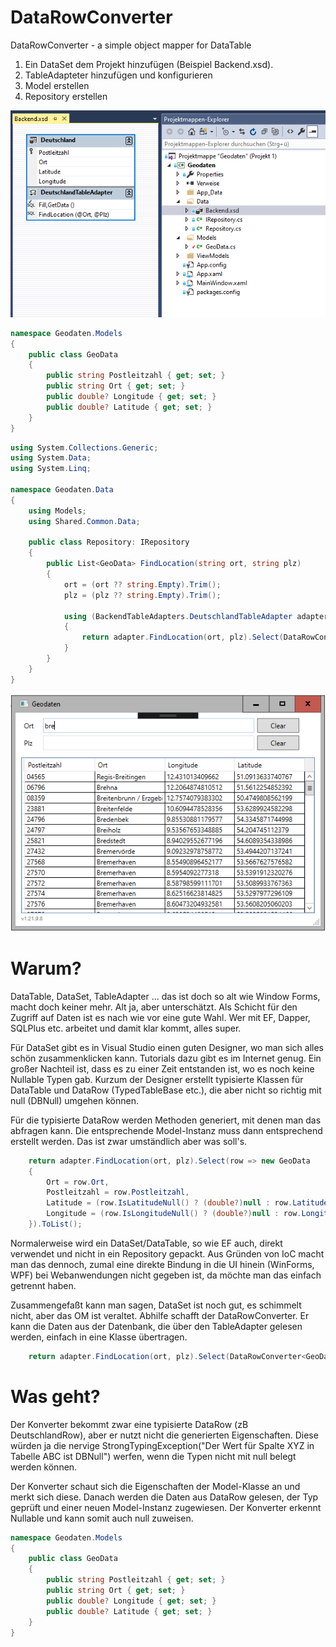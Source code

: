 # DataRowConverter
DataRowConverter - a simple object mapper for DataTable

1. Ein DataSet dem Projekt hinzufügen (Beispiel Backend.xsd).
2. TableAdapteter hinzufügen und konfigurieren
3. Model erstellen
4. Repository erstellen

![Screenshot](./images/screenshot1.PNG)

```csharp
namespace Geodaten.Models
{
    public class GeoData
    {
        public string Postleitzahl { get; set; }
        public string Ort { get; set; }
        public double? Longitude { get; set; }
        public double? Latitude { get; set; }
    }
}
```

```csharp
using System.Collections.Generic;
using System.Data;
using System.Linq;

namespace Geodaten.Data
{
    using Models;
    using Shared.Common.Data;

    public class Repository: IRepository
    {
        public List<GeoData> FindLocation(string ort, string plz)
        {
            ort = (ort ?? string.Empty).Trim();
            plz = (plz ?? string.Empty).Trim();

            using (BackendTableAdapters.DeutschlandTableAdapter adapter = new BackendTableAdapters.DeutschlandTableAdapter())
            {
                return adapter.FindLocation(ort, plz).Select(DataRowConverter<GeoData>.Cast).ToList();
            }
        }
    }
}
```
![Screenshot](./images/screenshot2.PNG)


# Warum?
DataTable, DataSet, TableAdapter ... das ist doch so alt wie Window Forms, macht doch keiner mehr.
Alt ja, aber unterschätzt. Als Schicht für den Zugriff auf Daten ist es nach wie vor eine gute Wahl.
Wer mit EF, Dapper, SQLPlus etc. arbeitet und damit klar kommt, alles super.

Für DataSet gibt es in Visual Studio einen guten Designer, wo man sich alles schön zusammenklicken kann.
Tutorials dazu gibt es im Internet genug. Ein großer Nachteil ist, dass es zu einer Zeit entstanden ist,
wo es noch keine Nullable Typen gab. Kurzum der Designer erstellt typisierte Klassen für DataTable und
DataRow (TypedTableBase etc.), die aber nicht so richtig mit null (DBNull) umgehen können.

Für die typisierte DataRow werden Methoden generiert, mit denen man das abfragen kann. Die entsprechende
Model-Instanz muss dann entsprechend erstellt werden. Das ist zwar umständlich aber was soll's.

```csharp
    return adapter.FindLocation(ort, plz).Select(row => new GeoData
    {
        Ort = row.Ort,
        Postleitzahl = row.Postleitzahl,
        Latitude = (row.IsLatitudeNull() ? (double?)null : row.Latitude),
        Longitude = (row.IsLongitudeNull() ? (double?)null : row.Longitude)
    }).ToList();
```

Normalerweise wird ein DataSet/DataTable, so wie EF auch, direkt verwendet und nicht in ein Repository gepackt.
Aus Gründen von IoC macht man das dennoch, zumal eine direkte Bindung in die UI hinein (WinForms, WPF) bei
Webanwendungen nicht gegeben ist, da möchte man das einfach getrennt haben.

Zusammengefaßt kann man sagen, DataSet ist noch gut, es schimmelt nicht, aber das OM ist veraltet.
Abhilfe schafft der DataRowConverter. Er kann die Daten aus der Datenbank, die über den TableAdapter gelesen werden,
einfach in eine Klasse übertragen.

```csharp
    return adapter.FindLocation(ort, plz).Select(DataRowConverter<GeoData>.Cast).ToList();
```

# Was geht?
Der Konverter bekommt zwar eine typisierte DataRow (zB DeutschlandRow), aber er nutzt nicht die generierten
Eigenschaften. Diese würden ja die nervige StrongTypingException("Der Wert für Spalte XYZ in Tabelle ABC ist DBNull")
werfen, wenn die Typen nicht mit null belegt werden können.

Der Konverter schaut sich die Eigenschaften der Model-Klasse an und merkt sich diese. Danach werden die Daten aus
DataRow gelesen, der Typ geprüft und einer neuen Model-Instanz zugewiesen. Der Konverter erkennt Nullable und kann
somit auch null zuweisen.

```csharp
namespace Geodaten.Models
{
    public class GeoData
    {
        public string Postleitzahl { get; set; }
        public string Ort { get; set; }
        public double? Longitude { get; set; }
        public double? Latitude { get; set; }
    }
}
```

